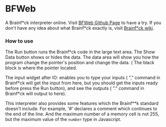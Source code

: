 # BFWeb

A Brainf\*ck interpreter online. Visit [BFWeb Github Page](https://zhangzheheng12345.github.io/BFWeb) to have a try.
If you don't have any idea about what Brainf\*ck exactly is, visit [Brainf\*ck wiki](https://esolangs.org/wiki/brainfuck).

### How to use

The Run button runs the Brainf\*ck code in the large text area. The Show Data button shows or hides the data. The data area will show
you how the program change the pointer's position and change the data. ( The black block is where the pointer located.

The input widget after IO: enables you to type your inputs ( "," command in Brainf\*ck will get the input from here, but you should get the inputs ready before press the Run button), and see the outputs ( "." command in Brainf\*ck will output to here).

This interpreter also provides some features which the Brainf**k standard doesn't include. For example, '#' declares a comment which continues to the end of the line. And the maximum number of a memory cell is not 255, but the maximum value of the ``` number ``` type in Javascript.